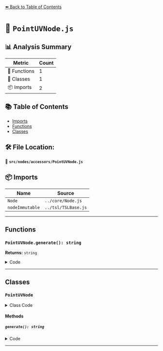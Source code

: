 [⬅️ Back to Table of Contents](../../../index.md)

# 📄 `PointUVNode.js`

## 📊 Analysis Summary

| Metric | Count |
|--------|-------|
| 🔧 Functions | 1 |
| 🧱 Classes | 1 |
| 📦 Imports | 2 |

## 📚 Table of Contents

- [Imports](#imports)
- [Functions](#functions)
- [Classes](#classes)

## 🛠️ File Location:
📂 **`src/nodes/accessors/PointUVNode.js`**

## 📦 Imports

| Name | Source |
|------|--------|
| `Node` | `../core/Node.js` |
| `nodeImmutable` | `../tsl/TSLBase.js` |


---

## Functions

### `PointUVNode.generate(): string`

**Returns:** `string`

<details><summary>Code</summary>

```typescript
generate( /*builder*/ ) {

		return 'vec2( gl_PointCoord.x, 1.0 - gl_PointCoord.y )';

	}
```
</details>


---

## Classes

### `PointUVNode`

<details><summary>Class Code</summary>

```ts
class PointUVNode extends Node {

	static get type() {

		return 'PointUVNode';

	}

	/**
	 * Constructs a new point uv node.
	 */
	constructor() {

		super( 'vec2' );

		/**
		 * This flag can be used for type testing.
		 *
		 * @type {boolean}
		 * @readonly
		 * @default true
		 */
		this.isPointUVNode = true;

	}

	generate( /*builder*/ ) {

		return 'vec2( gl_PointCoord.x, 1.0 - gl_PointCoord.y )';

	}

}
```
</details>

#### Methods

##### `generate(): string`

<details><summary>Code</summary>

```ts
generate( /*builder*/ ) {

		return 'vec2( gl_PointCoord.x, 1.0 - gl_PointCoord.y )';

	}
```
</details>


---